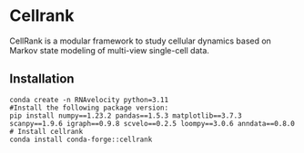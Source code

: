 # Cellrank
CellRank is a modular framework to study cellular dynamics based on Markov state modeling of multi-view single-cell data.

## Installation

```
conda create -n RNAvelocity python=3.11
#Install the following package version:
pip install numpy==1.23.2 pandas==1.5.3 matplotlib==3.7.3 scanpy==1.9.6 igraph==0.9.8 scvelo==0.2.5 loompy==3.0.6 anndata==0.8.0
# Install cellrank
conda install conda-forge::cellrank
```
